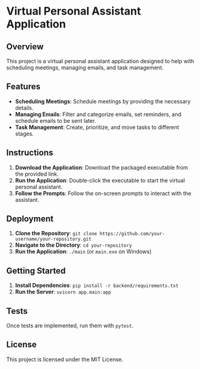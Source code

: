 # Virtual Personal Assistant Application

## Overview
This project is a virtual personal assistant application designed to help with scheduling meetings, managing emails, and task management.

## Features
- **Scheduling Meetings**: Schedule meetings by providing the necessary details.
- **Managing Emails**: Filter and categorize emails, set reminders, and schedule emails to be sent later.
- **Task Management**: Create, prioritize, and move tasks to different stages.

## Instructions
1. **Download the Application**: Download the packaged executable from the provided link.
2. **Run the Application**: Double-click the executable to start the virtual personal assistant.
3. **Follow the Prompts**: Follow the on-screen prompts to interact with the assistant.

## Deployment
1. **Clone the Repository**: `git clone https://github.com/your-username/your-repository.git`
2. **Navigate to the Directory**: `cd your-repository`
3. **Run the Application**: `./main` (or `main.exe` on Windows)

## Getting Started
1. **Install Dependencies**: `pip install -r backend/requirements.txt`
2. **Run the Server**: `uvicorn app.main:app`

## Tests
Once tests are implemented, run them with `pytest`.

## License
This project is licensed under the MIT License.
